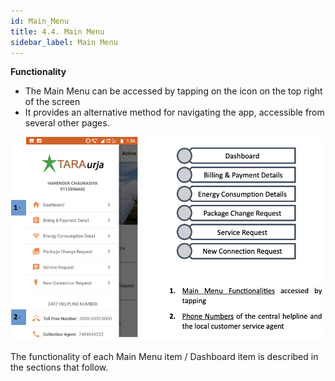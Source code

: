 ```yaml
---
id: Main_Menu
title: 4.4. Main Menu
sidebar_label: Main Menu
---
```


**Functionality**
* The Main Menu can be accessed by tapping on the icon on the top right of the screen
* It provides an alternative method for navigating the app, accessible from several other pages.

![MAIN MENU](./assets/4.9_MainMenuCust.png)

The functionality of each Main Menu item / Dashboard item is described in the sections that follow.